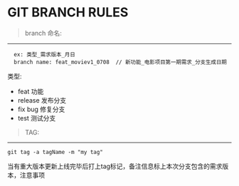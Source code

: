 # GIT BRANCH RULES

> branch 命名: 
--------------------------------------------------

```
  ex: 类型_需求版本_月日
  branch name: feat_moviev1_0708  // 新功能_电影项目第一期需求_分支生成日期
```
  
  类型: 
  *  feat     功能
  *  release  发布分支
  *  fix      bug 修复分支
  *  test     测试分支


> TAG: 
--------------------------------------------------

```
git tag -a tagName -m "my tag" 
```

当有重大版本更新上线完毕后打上tag标记，备注信息标上本次分支包含的需求版本，注意事项


